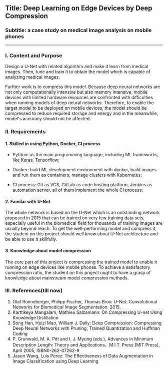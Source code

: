 ## Title: Deep Learning on Edge Devices by Deep Compression
### Subtitle: a case study on medical image analysis on mobile phones
<hr/>

### Ⅰ. Content and Purpose
Design a U-Net with related algorithm and make it learn from medical images. Then, tune and train it to obtain the model which is capable of analyzing medical images.

Further work is to compress this model. Because deep neural networks are not only computationally intensive but also memory intensive, mobile devices with limited hardware resources are confronted with difficulties when running models of deep neural networks. Therefore, to enable the target model to be deployed on mobile devices, the model should be compressed to reduce required storage and energy and in the meanwhile, model's accuracy should not be affected.

### Ⅱ. Requirements
#### 1. Skilled in using Python, Docker, CI process
* Python: as the main programming language, including ML frameworks, like Keras, Tensorflow;

* Docker: build ML development environment with docker, build images and run them as containers, manage clusters with Kubernetes;

* CI process: Git as VCS, GitLab as code hosting platform, Jenkins as automation server, all of them implement the whole CI process;

#### 2. Familar with U-Net
The whole network is based on the U-Net which is an outstanding network proposed in 2015 that can be trained on very few training data sets, especially useful in the biomedical field for thousands of training images are usually beyond reach. To get the well-performing model and compress it, the student on this project should well know about U-Net architecture and be able to use it skillfully. 

#### 3. Knowledge about model compression
The core part of this project is compressing the trained model to enable it running on edge devices like mobile phones. To achieve a satisfactory compression ratio, the student on this project ought to have a grasp of knowledge about mainstream model compression methods.

### Ⅲ. References(till now)
1. Olaf Ronneberger, Philipp Fischer, Thomas Brox: U-Net: Convolutional Networks for Biomedical Image Segmentation. 2015.
2. Karttikeya Mangalam, Mathieu Salzamann: On Compressing U-net Using Knowledge Distillation
3. Song Han, Huizi Mao, William J. Dally: Deep Compression: Compressing Deep Neural Networks with Pruning, Trained Quantization and Huffman Coding
4. P. Grunwald, M. A. Pitt and I. J. Myung (eds.), Advances in Minimum Description Length: Theory and Applications，M.I.T. Press (MIT Press), April 2005, ISBN0-262-07262-9
5. Jason Wang, Luis Perez: The Effectiveness of Data Augmentation in Image Classification using Deep Learning

